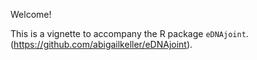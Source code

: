 Welcome! 

This is a vignette to accompany the R package `eDNAjoint`. (https://github.com/abigailkeller/eDNAjoint). 
